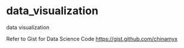 # data_visualization
data visualization

Refer to Gist for Data Science Code
https://gist.github.com/chinamyx


